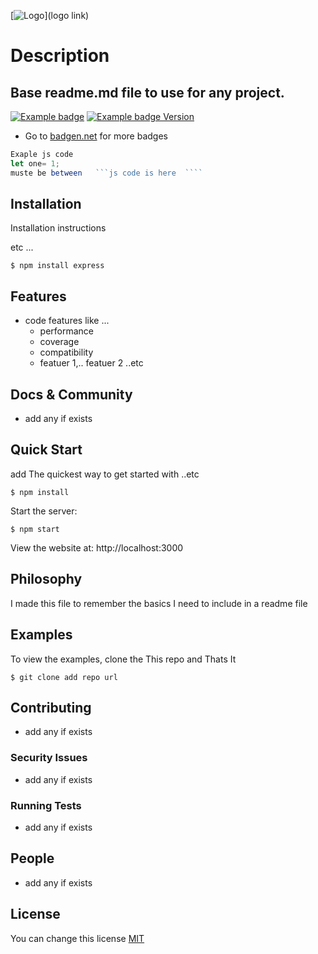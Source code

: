 [![ Logo](logo-img)](logo link)

# Description

## Base readme.md file to use for any project.
[![Example badge ][example-badg-img]][example-badg-img]
[![Example badge Version][example-badg-img-version]][example-badg-img-version]

  - Go to [badgen.net](https://badgen.net/) for more badges 
  
 
```js
Exaple js code 
let one= 1;
muste be between   ```js code is here  ````
```

## Installation

Installation instructions

etc ...
```console
$ npm install express
```

## Features

  * code features like ...
    *  performance
    *  coverage
    *  compatibility
    *  featuer 1,.. featuer 2 ..etc


## Docs & Community

  *  add any if exists


## Quick Start

 add The quickest way to get started with  ..etc 

```console
$ npm install
```

  Start the server:

```console
$ npm start
```

  View the website at: http://localhost:3000

## Philosophy

I made this file to remember the basics I need to include in a readme file 

## Examples

  To view the examples, clone the This  repo and Thats It

```console
$ git clone add repo url

```

## Contributing
  *  add any if exists


### Security Issues

  *  add any if exists

### Running Tests

  *  add any if exists


## People

  *  add any if exists


## License
You can change this license
  [MIT](LICENSE)

[logo-img]: https://raw.githubusercontent.com/Ibrahem-moh/ReadmeFile/master/img/Turn-coffee-into-code.svg
[example-badg-img]: https://badgen.net/badge/Wellocme/ExamleBadge/green
[example-badg-img-version]: https://badgen.net/badge/Version/1.0/green
